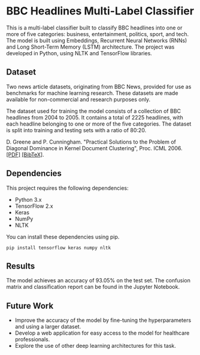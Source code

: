 # BBC Headlines Multi-Label Classifier

This is a multi-label classifier built to classify BBC headlines into one or more of five categories: business, entertainment, politics, sport, and tech. 
The model is built using Embeddings, Recurrent Neural Networks (RNNs) and Long Short-Term Memory (LSTM) architecture. The project was developed in Python, 
using NLTK and TensorFlow libraries.


## Dataset
Two news article datasets, originating from BBC News, provided for use as benchmarks for machine learning research.
These datasets are made available for non-commercial and research purposes only. 

The dataset used for training the model consists of a collection of BBC headlines from 2004 to 2005. 
It contains a total of 2225 headlines, with each headline belonging to one or more of the five categories. The dataset is split into training 
and testing sets with a ratio of 80:20.

D. Greene and P. Cunningham. "Practical Solutions to the Problem of Diagonal Dominance in Kernel Document Clustering", Proc. ICML 2006. [[PDF]](http://mlg.ucd.ie/files/publications/greene06icml.pdf) [[BibTeX]](http://mlg.ucd.ie/files/bib/greene06icml.bib).

## Dependencies
This project requires the following dependencies:

* Python 3.x
* TensorFlow 2.x
* Keras
* NumPy
* NLTK

You can install these dependencies using pip.
```
pip install tensorflow keras numpy nltk
```

## Results
The model achieves an accuracy of 93.05% on the test set. The confusion matrix and classification report can be found in the Jupyter Notebook.

## Future Work
* Improve the accuracy of the model by fine-tuning the hyperparameters and using a larger dataset.
* Develop a web application for easy access to the model for healthcare professionals.
* Explore the use of other deep learning architectures for this task.
